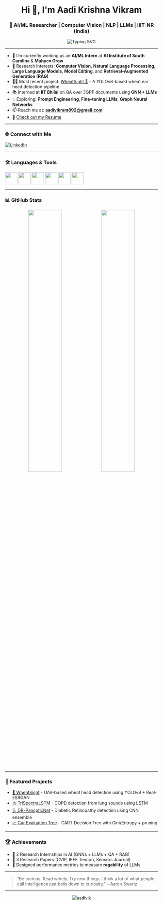 <h1 align="center">Hi 👋, I'm Aadi Krishna Vikram</h1>
<h3 align="center">🚀 AI/ML Researcher | Computer Vision | NLP | LLMs | IIIT-NR (India)</h3>

<p align="center">
  <img src="https://readme-typing-svg.demolab.com?font=Fira+Code&weight=500&pause=1000&color=F76C6C&center=true&vCenter=true&width=435&lines=Machine+Learning+Enthusiast;Research+Intern+%40+IIT+Bhilai+%26+AIISC;Exploring+RAG+%7C+LLMs+%7C+GNNs;Love+Python+%7C+CV+%7C+NLP+%7C+Data" alt="Typing SVG" />
</p>

---

- 🔭 I’m currently working as an **AI/ML Intern** at **AI Institute of South Carolina** & **Mahyco Grow**
- 🧠 Research Interests: **Computer Vision**, **Natural Language Processing**, **Large Language Models**, **Model Editing**, and **Retrieval-Augmented Generation (RAG)**
- 👨‍💻 Most recent project: [WheatSight 🌾](https://github.com/aadivik/wheatsight) - A YOLOv8-based wheat ear head detection pipeline
- 📚 Interned at **IIT Bhilai** on QA over 3GPP documents using **GNN + LLMs**
- 💡 Exploring: **Prompt Engineering**, **Fine-tuning LLMs**, **Graph Neural Networks**
- 📫 Reach me at: **aadivikram892@gmail.com**
- 📝 [Check out my Resume](#)

---

### 🌐 Connect with Me
<p align="left">
  <a href="https://www.linkedin.com/in/aadivikram368/" target="_blank">
    <img src="https://img.shields.io/badge/LinkedIn-Connect-blue?logo=linkedin&style=for-the-badge" alt="LinkedIn"/>
  </a>
</p>

---

### 🛠️ Languages & Tools

<p align="left">
  <a href="https://www.python.org" target="_blank"><img src="https://cdn.jsdelivr.net/gh/devicons/devicon/icons/python/python-original.svg" width="40" height="40"/></a>
  <a href="https://www.mysql.com/" target="_blank"><img src="https://cdn.jsdelivr.net/gh/devicons/devicon/icons/mysql/mysql-original-wordmark.svg" width="40" height="40"/></a>
  <a href="https://opencv.org/" target="_blank"><img src="https://www.vectorlogo.zone/logos/opencv/opencv-icon.svg" width="40" height="40"/></a>
  <a href="https://www.tensorflow.org/" target="_blank"><img src="https://www.vectorlogo.zone/logos/tensorflow/tensorflow-icon.svg" width="40" height="40"/></a>
  <a href="https://pytorch.org/" target="_blank"><img src="https://cdn.jsdelivr.net/gh/devicons/devicon/icons/pytorch/pytorch-original.svg" width="40" height="40"/></a>
  <a href="https://www.cplusplus.com/" target="_blank"><img src="https://cdn.jsdelivr.net/gh/devicons/devicon/icons/cplusplus/cplusplus-original.svg" width="40" height="40"/></a>
</p>

---

### 📊 GitHub Stats

<p align="center">
  <img src="https://github-readme-stats.vercel.app/api?username=aadivik&show_icons=true&theme=tokyonight" width="47%" />
  <img src="https://github-readme-stats.vercel.app/api/top-langs/?username=aadivik&layout=compact&theme=tokyonight" width="47%" />
</p>

---

### 📌 Featured Projects

- [🔬 WheatSight](https://github.com/aadivik/wheatsight) - UAV-based wheat head detection using YOLOv8 + Real-ESRGAN
- [🫁 TriSpectraLSTM](https://github.com/aadivik/copd-detection) - COPD detection from lung sounds using LSTM
- [🩺 DR-PanopticNet](https://github.com/aadivik/diabetic-retinopathy-panopticnet) - Diabetic Retinopathy detection using CNN ensemble
- [📈 Car Evaluation Tree](https://github.com/aadivik/car-evaluation-tree) - CART Decision Tree with Gini/Entropy + pruning

---

### 🏆 Achievements
- 🧠 2 Research Internships in AI (GNNs + LLMs + QA + RAG)
- 📝 3 Research Papers (CVIP, IEEE Tencon, Sensors Journal)
- 🧪 Designed performance metrics to measure **ragability** of LLMs

---

> “Be curious. Read widely. Try new things. I think a lot of what people call intelligence just boils down to curiosity.” – Aaron Swartz

---

<p align="center">
  <img src="https://komarev.com/ghpvc/?username=aadivik&label=Profile%20views&color=0e75b6&style=flat" alt="aadivik" />
</p>
